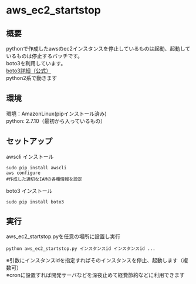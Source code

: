 # aws_ec2_startstop

## 概要
pythonで作成したawsのec2インスタンスを停止しているものは起動、起動しているものは停止するバッチです。  
boto3を利用しています。  
[boto3詳細（公式）](https://boto3.readthedocs.io/en/latest/)  
python2系で動きます

## 環境
環境：AmazonLinux(pipインストール済み)  
python: 2.7.10（最初から入っているもの）

## セットアップ
awscli インストール
```
sudo pip install awscli
aws configure
#作成した適切なIAMの各種情報を設定
```
boto3 インストール
```
sudo pip install boto3
```

## 実行
aws_ec2_startstop.pyを任意の場所に設置し実行
```
python aws_ec2_startstop.py インスタンスid インスタンスid ...
```
※引数にインスタンスidを指定すればそのインスタンスを停止、起動します（複数可）  
※cronに設置すれば開発サーバなどを深夜止めて経費節約などに利用できます

